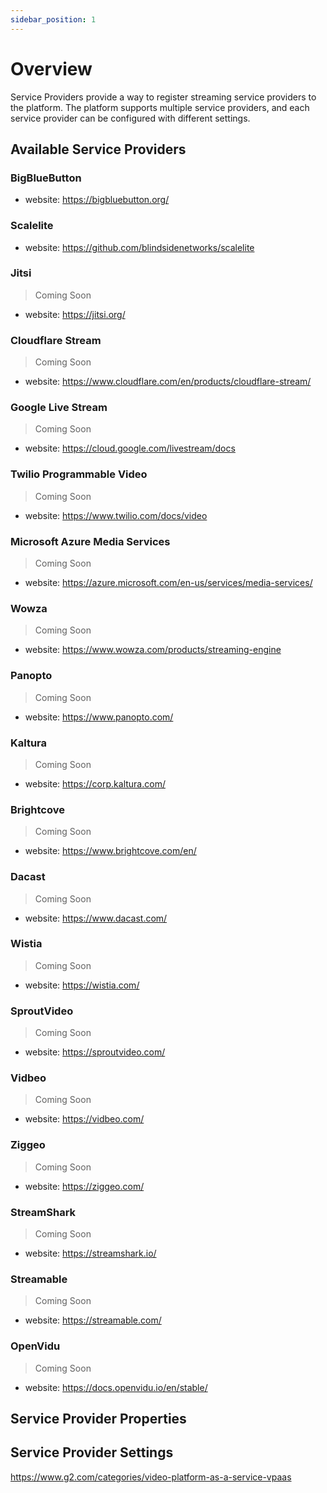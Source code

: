 ```yaml
---
sidebar_position: 1
---
```


# Overview

Service Providers provide a way to register streaming service providers to the platform. The platform supports multiple service providers, and each service provider can be configured with different settings.


## Available Service Providers

### BigBlueButton

* website: https://bigbluebutton.org/

### Scalelite

* website: https://github.com/blindsidenetworks/scalelite

### Jitsi

> Coming Soon

* website: https://jitsi.org/

### Cloudflare Stream

> Coming Soon

* website: https://www.cloudflare.com/en/products/cloudflare-stream/

### Google Live Stream

> Coming Soon

* website: https://cloud.google.com/livestream/docs

### Twilio Programmable Video

> Coming Soon

* website: https://www.twilio.com/docs/video

### Microsoft Azure Media Services

> Coming Soon

* website: https://azure.microsoft.com/en-us/services/media-services/

### Wowza

> Coming Soon

* website: https://www.wowza.com/products/streaming-engine

### Panopto

> Coming Soon

* website: https://www.panopto.com/

### Kaltura

> Coming Soon

* website: https://corp.kaltura.com/

### Brightcove

> Coming Soon

* website: https://www.brightcove.com/en/

### Dacast

> Coming Soon

* website: https://www.dacast.com/

### Wistia

> Coming Soon

* website: https://wistia.com/

### SproutVideo

> Coming Soon

* website: https://sproutvideo.com/

### Vidbeo

> Coming Soon

* website: https://vidbeo.com/

### Ziggeo

> Coming Soon

* website: https://ziggeo.com/

### StreamShark

> Coming Soon

* website: https://streamshark.io/

### Streamable

> Coming Soon

* website: https://streamable.com/

### OpenVidu

> Coming Soon

* website: https://docs.openvidu.io/en/stable/


## Service Provider Properties

## Service Provider Settings


https://www.g2.com/categories/video-platform-as-a-service-vpaas